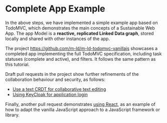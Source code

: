 # Complete App Example

In the above steps, we have implemented a simple example app based on TodoMVC, which demonstrates the main concepts of a Sustainable Web App. The app Model is a **reactive, replicated Linked Data graph**, stored locally and shared with other instances of the app.

The project https://github.com/m-ld/m-ld-todomvc-vanillajs showcases a completed app implementing the full TodoMVC specification, including task statuses (complete and active), and filters. It follows the same pattern as this tutorial.

Draft pull requests in the project show further refinements of the collaboration behaviour and security, as follows:

- <a href="https://github.com/m-ld/m-ld-todomvc-vanillajs/pull/2" target="_blank">Use a text CRDT for collaborative text editing</a>
- <a href="https://github.com/m-ld/m-ld-todomvc-vanillajs/pull/4" target="_blank">Using KeyCloak for application login</a>

Finally, another pull request demonstrates <a href="https://github.com/m-ld/m-ld-todomvc-vanillajs/pull/5" target="_blank">using React</a>, as an example of how to adapt the vanilla JavaScript approach to a JavaScript framework or library.